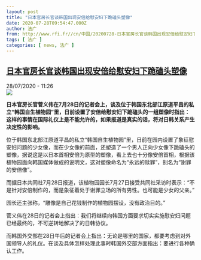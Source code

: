 ```yaml
---
layout: post
title: "日本官房长官谈韩国出现安倍给慰安妇下跪磕头塑像"
date: 2020-07-28T09:54:47.000Z
author: 法广
from: http://www.rfi.fr//cn/中国/20200728-日本官房长官谈韩国出现安倍给慰安妇下跪磕头塑像
tags: [ 法广 ]
categories: [ news, 法广 ]
---
```

<!--1595930087000-->
[日本官房长官谈韩国出现安倍给慰安妇下跪磕头塑像](http://www.rfi.fr//cn/%E4%B8%AD%E5%9B%BD/20200728-%E6%97%A5%E6%9C%AC%E5%AE%98%E6%88%BF%E9%95%BF%E5%AE%98%E8%B0%88%E9%9F%A9%E5%9B%BD%E5%87%BA%E7%8E%B0%E5%AE%89%E5%80%8D%E7%BB%99%E6%85%B0%E5%AE%89%E5%A6%87%E4%B8%8B%E8%B7%AA%E7%A3%95%E5%A4%B4%E5%A1%91%E5%83%8F)
------

<div>
<div>28/07/2020 - 11:26</div><img src="https://s.rfi.fr/media/display/6b81c58c-157e-11ea-8f26-005056a99247/w:310/p:16x9/2017-01-06t035112z_858737975_rc14b2ac1680_rtrmadp_3_japan-southkorea-swaps.jpg"><p><strong>日本官房长官菅义伟在7月28日的记者会上，谈及位于韩国东北部江原道平昌的私立“韩国自生植物园”里，日前设置了安倍给慰安妇下跪磕头的一组塑像时指出：这样的事情在国际礼仪上是不能允许的，如果报道是真实的话，将对日韩关系产生决定性的影响。</strong></p><div class="t-content__body u-clearfix"><div class="m-interstitial"></div><p>位于韩国东北部江原道平昌的私立“韩国自生植物园”里，日前在园内设置了象征慰安妇问题的少女像，而在少女像的前面，还塑造了一个男人正向少女像下跪磕头的塑像，据说这是以日本首相安倍为原型的塑像，看上去也十分像安倍首相，根据该植物园面向韩国媒体做成的说明文，这对塑像命名为“永远的赎罪”，别名为“谢罪的安倍像”。</p><p>而据日本共同社7月28日报道，该植物园园长7月27日接受共同社采访时表示：“不是针对安倍制作的，而是象征着处于谢罪立场的所有男性。也可能是少女的父亲。”</p><p>园长还主张称，“雕像是自己花钱制作的植物园摆设，没有政治目的。”</p><p>菅义伟在28日的记者会上指出：我们将继续向韩国方面要求切实实施慰安妇问题已经最终的，不可逆转地解决了的日韩协议。</p><p>而韩国外交部在28日午后的记者会上指出：无论是哪里的国家，都要考虑到对外国领导人的礼仪。在谈及具体怎样处理此事时韩国外交部方面指出：要进行各种确认工作。</p><p> </p><div class="o-self-promo o-self-promo--nl o-self-promo--hidden" data-selfpromo-newsletter></div><div class="o-self-promo o-self-promo--app o-self-promo--hidden" data-selfpromo-app></div></div>
</div>
